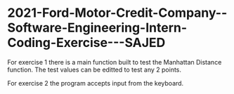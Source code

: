 # 2021-Ford-Motor-Credit-Company--Software-Engineering-Intern-Coding-Exercise---SAJED

For exercise 1 there is a main function built to test the Manhattan Distance function. The test values can be editted to test any 2 points.

For exercise 2 the program accepts input from the keyboard.
